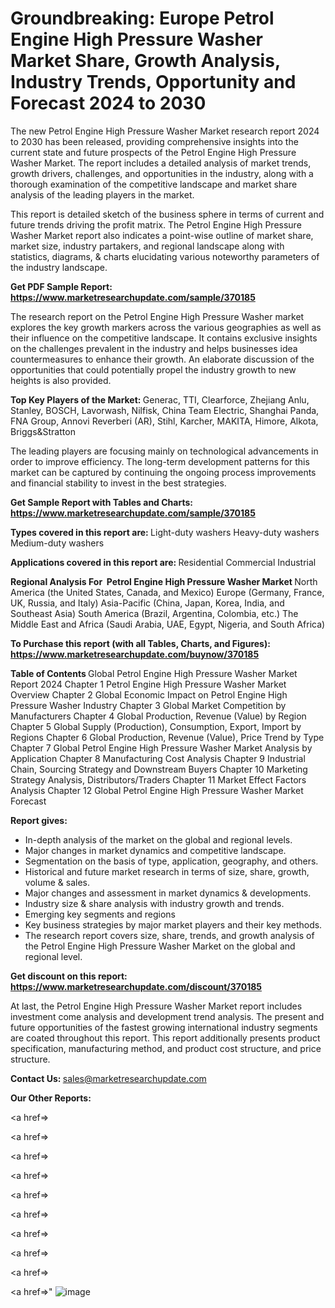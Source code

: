 # Groundbreaking: Europe Petrol Engine High Pressure Washer Market Share, Growth Analysis, Industry Trends, Opportunity and Forecast 2024 to 2030

The new Petrol Engine High Pressure Washer Market research report 2024 to 2030 has been released, providing comprehensive insights into the current state and future prospects of the Petrol Engine High Pressure Washer Market. The report includes a detailed analysis of market trends, growth drivers, challenges, and opportunities in the industry, along with a thorough examination of the competitive landscape and market share analysis of the leading players in the market.

This report is detailed sketch of the business sphere in terms of current and future trends driving the profit matrix. The Petrol Engine High Pressure Washer Market report also indicates a point-wise outline of market share, market size, industry partakers, and regional landscape along with statistics, diagrams, &amp; charts elucidating various noteworthy parameters of the industry landscape.

<strong><b>Get PDF Sample Report: <a href=https://www.marketresearchupdate.com/sample/370185>https://www.marketresearchupdate.com/sample/370185</a></b></strong>

The research report on the Petrol Engine High Pressure Washer market explores the key growth markers across the various geographies as well as their influence on the competitive landscape. It contains exclusive insights on the challenges prevalent in the industry and helps businesses idea countermeasures to enhance their growth. An elaborate discussion of the opportunities that could potentially propel the industry growth to new heights is also provided.

<strong><b>Top Key Players of the Market:
</b></strong>Generac, TTI, Clearforce, Zhejiang Anlu, Stanley, BOSCH, Lavorwash, Nilfisk, China Team Electric, Shanghai Panda, FNA Group, Annovi Reverberi (AR), Stihl, Karcher, MAKITA, Himore, Alkota, Briggs&Stratton<strong><b>
</b></strong>

The leading players are focusing mainly on technological advancements in order to improve efficiency. The long-term development patterns for this market can be captured by continuing the ongoing process improvements and financial stability to invest in the best strategies.

<strong><b>Get Sample Report with Tables and Charts: <a href=https://www.marketresearchupdate.com/sample/370185>https://www.marketresearchupdate.com/sample/370185</a></b></strong>

<strong><b>Types covered in this report are:
</b></strong>Light-duty washers
Heavy-duty washers
Medium-duty washers<strong><b>
</b></strong>

<strong><b>Applications covered in this report are:
</b></strong>Residential
Commercial
Industrial<strong><b>
</b></strong>

<strong><b>Regional Analysis For  Petrol Engine High Pressure Washer Market</b></strong><strong><b>
</b></strong>North America (the United States, Canada, and Mexico)
Europe (Germany, France, UK, Russia, and Italy)
Asia-Pacific (China, Japan, Korea, India, and Southeast Asia)
South America (Brazil, Argentina, Colombia, etc.)
The Middle East and Africa (Saudi Arabia, UAE, Egypt, Nigeria, and South Africa)

<strong><b>To Purchase this report (with all Tables, Charts, and Figures): <a href=https://www.marketresearchupdate.com/buynow/370185>https://www.marketresearchupdate.com/buynow/370185</a></b></strong>

<strong><b>Table of Contents</b></strong><strong><b>
</b></strong>Global Petrol Engine High Pressure Washer Market Report 2024
Chapter 1 Petrol Engine High Pressure Washer Market Overview
Chapter 2 Global Economic Impact on Petrol Engine High Pressure Washer Industry
Chapter 3 Global Market Competition by Manufacturers
Chapter 4 Global Production, Revenue (Value) by Region
Chapter 5 Global Supply (Production), Consumption, Export, Import by Regions
Chapter 6 Global Production, Revenue (Value), Price Trend by Type
Chapter 7 Global Petrol Engine High Pressure Washer Market Analysis by Application
Chapter 8 Manufacturing Cost Analysis
Chapter 9 Industrial Chain, Sourcing Strategy and Downstream Buyers
Chapter 10 Marketing Strategy Analysis, Distributors/Traders
Chapter 11 Market Effect Factors Analysis
Chapter 12 Global Petrol Engine High Pressure Washer Market Forecast

<strong><b>Report gives:</b></strong>

- In-depth analysis of the market on the global and regional levels.
- Major changes in market dynamics and competitive landscape.
- Segmentation on the basis of type, application, geography, and others.
- Historical and future market research in terms of size, share, growth, volume &amp; sales.
- Major changes and assessment in market dynamics &amp; developments.
- Industry size &amp; share analysis with industry growth and trends.
- Emerging key segments and regions
- Key business strategies by major market players and their key methods.
- The research report covers size, share, trends, and growth analysis of the Petrol Engine High Pressure Washer Market on the global and regional level.

<strong><b>Get discount on this report: <a href=https://www.marketresearchupdate.com/discount/370185>https://www.marketresearchupdate.com/discount/370185</a></b></strong>

At last, the Petrol Engine High Pressure Washer Market report includes investment come analysis and development trend analysis. The present and future opportunities of the fastest growing international industry segments are coated throughout this report. This report additionally presents product specification, manufacturing method, and product cost structure, and price structure.

<strong><b>Contact Us:
</b></strong>sales@marketresearchupdate.com

<strong>Our Other Reports:</strong>

<a href=></a>

<a href=></a>

<a href=></a>

<a href=></a>

<a href=></a>

<a href=></a>

<a href=></a>

<a href=></a>

<a href=></a>

<a href=></a>"
![image](https://github.com/Gayatrikarjule/Market-Analysis-360/assets/97346546/b436f660-9c88-43ad-8988-99e6820f3c0e)
